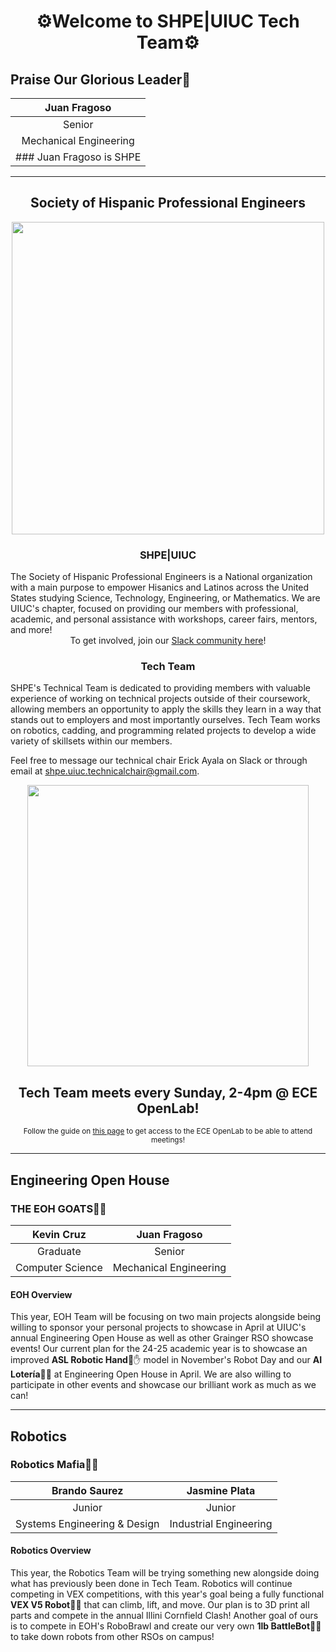 <h1 align = "center"> ⚙Welcome to SHPE|UIUC Tech Team⚙ </h2>


## Praise Our Glorious Leader👑
| Juan Fragoso |
| :----: |
| Senior |
| Mechanical Engineering |
### Juan Fragoso is SHPE|UIUC's Technical Chair for the 25-26 Academic Year!!🙌

---

<h2 align = "center">Society of Hispanic Professional Engineers</h2>
<div align="center">
<img src="https://shpe.soe.ucsc.edu/sites/default/files/SHPE_logo_FullColor-RGB-2x.png" width = "500">
</div>

<h3 align = "center"> SHPE|UIUC </h2>
The Society of Hispanic Professional Engineers is a National organization with a main purpose to empower Hisanics and Latinos across the United States studying Science, Technology, Engineering, or Mathematics. We are UIUC's chapter, focused on providing our members with professional, academic, and personal assistance with workshops, career fairs, mentors, and more! 

<div align="center"
Learn more about our organization [here](https://students.grainger.illinois.edu/shpe/home/)! 

To get involved, join our [Slack community here](https://join.slack.com/t/shpe-uiuc/shared_invite/zt-2dg63mxaa-5uZB58i6PmPgnbJsJzXL7w)!
</div>

<h3 align = "center"> Tech Team </h3>
SHPE's Technical Team is dedicated to providing members with valuable experience of working on technical projects outside of their coursework, allowing members an opportunity to apply the skills they learn in a way that stands out to employers and most importantly ourselves. Tech Team works on robotics, cadding, and programming related projects to develop a wide variety of skillsets within our members. 

Feel free to message our technical chair Erick Ayala on Slack or through email at [shpe.uiuc.technicalchair@gmail.com](shpe.uiuc.technicalchair@gmail.com).

<div align="center">
 <img src="https://media.licdn.com/dms/image/D5622AQGQCMtZTuv8RA/feedshare-shrink_800/0/1680520894557?e=2147483647&v=beta&t=BGT2WWyXfU4zspvqrbS6XbmiA_tCWU_bbpyzMtV5n0k" width = "450">

 <h2> Tech Team meets every Sunday, 2-4pm @ ECE OpenLab! </h2>

 <sub>Follow the guide on [this page](https://openlab.ece.illinois.edu/apply.html) to get access to the ECE OpenLab to be able to attend meetings!</sub>

</div>

 ---

## Engineering Open House
### THE EOH GOATS🐐🐐

| Kevin Cruz | Juan Fragoso |
| :----: | :----:  |           
| Graduate | Senior |
| Computer Science | Mechanical Engineering |

#### EOH Overview
This year, EOH Team will be focusing on two main projects alongside being willing to sponsor your personal projects to showcase in April at UIUC's annual Engineering Open House as well as other Grainger RSO showcase events! Our current plan for the 24-25 academic year is to showcase an improved **ASL Robotic Hand**🤖✋ model in November's Robot Day and our **AI Lotería**🤖💃 at Engineering Open House in April. We are also willing to participate in other events and showcase our brilliant work as much as we can!

---

## Robotics
### Robotics Mafia🤵🤵

| Brando Saurez | Jasmine Plata |
| :----: | :----: |
| Junior | Junior |
| Systems Engineering & Design | Industrial Engineering |

#### Robotics Overview
This year, the Robotics Team will be trying something new alongside doing what has previously been done in Tech Team. Robotics will continue competing in VEX competitions, with this year's goal being a fully functional **VEX V5 Robot🤖🚗** that can climb, lift, and move. Our plan is to 3D print all parts and compete in the annual Illini Cornfield Clash! Another goal of ours is to compete in EOH's RoboBrawl and create our very own **1lb BattleBot🤖🤜** to take down robots from other RSOs on campus!
